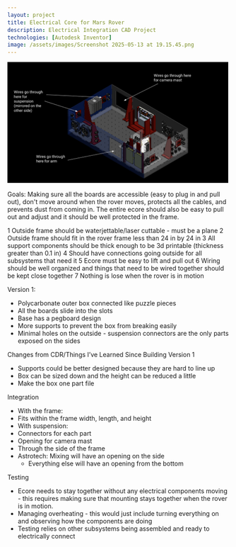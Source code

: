 ```yaml
---
layout: project
title: Electrical Core for Mars Rover
description: Electrical Integration CAD Project
technologies: [Autodesk Inventor]
image: /assets/images/Screenshot 2025-05-13 at 19.15.45.png
---
```


<img src="assets/images/ecore.png" alt="My Image" width="500">

Goals: Making sure all the boards are accessible (easy to plug in and pull out), don't move around when the rover moves, protects all the cables, and prevents dust from coming in. The entire ecore should also be easy to pull out and adjust and it should be well protected in the frame. 

1	Outside frame should be waterjettable/laser cuttable - must be a plane
2	Outside frame should fit in the rover frame	less than 24 in by 24 in
3	All support components should be thick enough to be 3d printable (thickness greater than 0.1 in)
4	Should have connections going outside for all subsystems that need it
5	Ecore must be easy to lift and pull out
6	Wiring should be well organized and things that need to be wired together should be kept close together
7	Nothing is lose when the rover is in motion

Version 1:
- Polycarbonate outer box connected like puzzle pieces
- All the boards slide into the slots
- Base has a pegboard design
- More supports to prevent the box from breaking easily
- Minimal holes on the outside - suspension connectors are the only parts exposed on the sides

Changes from CDR/Things I’ve Learned Since Building Version 1
- Supports could be better designed because they are hard to line up
- Box can be sized down and the height can be reduced a little
- Make the box one part file

Integration
- With the frame: 
- Fits within the frame width, length, and height
- With suspension:
- Connectors for each part
- Opening for camera mast
- Through the side of the frame
- Astrotech: Mixing will have an opening on the side 
    - Everything else will have an opening from the bottom 


Testing
- Ecore needs to stay together without any electrical components moving - this requires making sure that mounting stays together when the rover is in motion. 
- Managing overheating - this would just include turning everything on and observing how the components are doing
- Testing relies on other subsystems being assembled and ready to electrically connect


